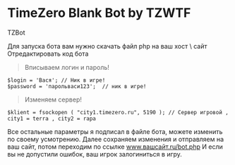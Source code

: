 # TimeZero Blank Bot by TZWTF
TZBot


Для запуска бота вам нужно скачать файл php на ваш хост \ сайт 
Отредактировать код бота

> Вписываем логин и пароль!
```
$login = 'Вася'; // Ник в игре!
$password = 'парольваси123';  // ник в игре!
```
> Изменяем сервер!
```
$klient = fsockopen ( "city1.timezero.ru", 5190 ); // Сервер игровой , city1 = terra , city2 = rapa
```
Все остальные параметры я подписал в файле бота, можете изменить по своему усмотрению.
Далее сохраняем изменения и отправляем на ваш сайт, потом переходим по ссылке www.вашсайт.ru/bot.php
И если вы не допустили ошибок, ваш игрок залогиниться в игру.
